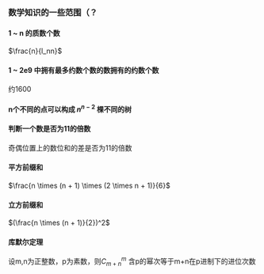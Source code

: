 ### 数学知识的一些范围（？

#### 1 ~ n 的质数个数 

$\frac{n}{l_nn}$ 

#### 1 ~ 2e9 中拥有最多约数个数的数拥有的约数个数

约1600

#### n个不同的点可以构成 $n^{n - 2}$ 棵不同的树

#### 判断一个数是否为11的倍数

奇偶位置上的数位和的差是否为11的倍数

#### 平方前缀和

$\frac{n \times (n + 1) \times (2 \times n + 1)}{6}$

#### 立方前缀和

$(\frac{n \times (n + 1)}{2})^2$

#### 库默尔定理

设m,n为正整数，p为素数，则$C_{m + n}^{m}$ 含p的幂次等于m+n在p进制下的进位次数